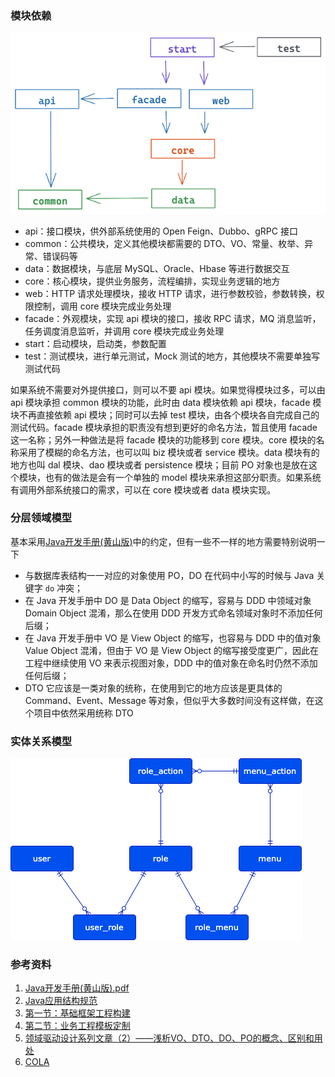 ### 模块依赖

![](docs/module-dependence.excalidraw.png)

* api：接口模块，供外部系统使用的 Open Feign、Dubbo、gRPC 接口
* common：公共模块，定义其他模块都需要的 DTO、VO、常量、枚举、异常、错误码等
* data：数据模块，与底层 MySQL、Oracle、Hbase 等进行数据交互
* core：核心模块，提供业务服务，流程编排，实现业务逻辑的地方
* web：HTTP 请求处理模块，接收 HTTP 请求，进行参数校验，参数转换，权限控制，调用 core 模块完成业务处理
* facade：外观模块，实现 api 模块的接口，接收 RPC 请求，MQ 消息监听，任务调度消息监听，并调用 core 模块完成业务处理
* start：启动模块，启动类，参数配置
* test：测试模块，进行单元测试，Mock 测试的地方，其他模块不需要单独写测试代码

如果系统不需要对外提供接口，则可以不要 api 模块。如果觉得模块过多，可以由 api 模块承担 common 模块的功能，此时由 data 模块依赖 api 模块，facade 模块不再直接依赖 api 模块；同时可以去掉 test 模块，由各个模块各自完成自己的测试代码。facade 模块承担的职责没有想到更好的命名方法，暂且使用 facade 这一名称；另外一种做法是将 facade 模块的功能移到 core 模块。core 模块的名称采用了模糊的命名方法，也可以叫 biz 模块或者 service 模块。data 模块有的地方也叫 dal 模块、dao 模块或者 persistence 模块；目前 PO 对象也是放在这个模块，也有的做法是会有一个单独的 model 模块来承担这部分职责。如果系统有调用外部系统接口的需求，可以在 core 模块或者 data 模块实现。

### 分层领域模型

基本采用[Java开发手册(黄山版)](https://github.com/alibaba/p3c)中的约定，但有一些不一样的地方需要特别说明一下

* 与数据库表结构一一对应的对象使用 PO，DO 在代码中小写的时候与 Java 关键字 `do` 冲突；
* 在 Java 开发手册中 DO 是 Data Object 的缩写，容易与 DDD 中领域对象 Domain Object 混淆，那么在使用 DDD 开发方式命名领域对象时不添加任何后缀；
* 在 Java 开发手册中 VO 是 View Object 的缩写，也容易与 DDD 中的值对象 Value Object 混淆，但由于 VO 是 View Object 的缩写接受度更广，因此在工程中继续使用 VO 来表示视图对象，DDD 中的值对象在命名时仍然不添加任何后缀；
* DTO 它应该是一类对象的统称，在使用到它的地方应该是更具体的 Command、Event、Message 等对象，但似乎大多数时间没有这样做，在这个项目中依然采用统称 DTO

### 实体关系模型

![](docs/rbac.drawio.png)

### 参考资料

1. [Java开发手册(黄山版).pdf](https://github.com/alibaba/p3c)
2. [Java应用结构规范](https://mp.weixin.qq.com/s/oBsLNuJPeyVPegW2c37DVQ)
3. [第一节：基础框架工程构建](https://www.yuque.com/mercyblitz/java-training-camp/thnpiv)
4. [第二节：业务工程模板定制](https://www.yuque.com/mercyblitz/java-training-camp/yg1czo)
5. [领域驱动设计系列文章（2）——浅析VO、DTO、DO、PO的概念、区别和用处](http://www.blogjava.net/johnnylzb/archive/2010/05/27/321968.html)
6. [COLA](https://github.com/alibaba/COLA)
